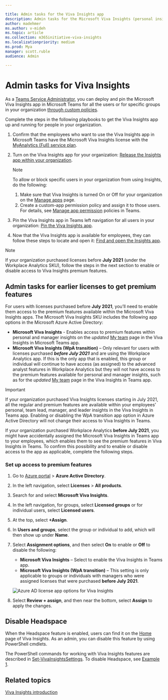 ```yaml
---

title: Admin tasks for the Viva Insights app
description: Admin tasks for the Microsoft Viva Insights (personal insights) app
author: madehmer
ms.author: v-mideh
ms.topic: article
ms.collection: m365initiative-viva-insights
ms.localizationpriority: medium 
ms.prod: Mya
manager: scott.ruble
audience: Admin

---
```


# Admin tasks for Viva Insights

As a [Teams Service Administrator](/microsoftteams/using-admin-roles#teams-roles-and-capabilities), you can deploy and pin the Microsoft Viva Insights app in Microsoft Teams for all the users or for specific groups in your organization [through custom policies](/microsoftteams/teams-app-setup-policies).

Complete the steps in the following playbooks to get the Viva Insights app up and running for people in your organization.

1. Confirm that the employees who want to use the Viva Insights app in Microsoft Teams have the Microsoft Viva Insights license with the [MyAnalytics (Full) service plan](../overview/plans-environments.md).
2. Turn on the Viva Insights app for your organization:
[Release the Insights app within your organization](https://download.microsoft.com/download/1/b/9/1b980a29-f166-4b72-8d8e-d1126f4028c7/Release-the-Insights-app.pdf).

   >[!Note]
   >To allow or block specific users in your organization from using Insights, do the following:
   >
   >1. Make sure that Viva Insights is turned On or Off for your organization on the [Manage apps](/microsoftteams/manage-apps) page.
   >2. Create a custom-app permission policy and assign it to those users. For details, see [Manage app permission](/microsoftteams/manage-apps) policies in Teams.

3. Pin the Viva Insights app in Teams left navigation for all users in your organization: [Pin the Viva Insights app](https://download.microsoft.com/download/5/d/f/5df6c702-58f2-4768-b8e5-26ffd2c78b80/Pin-the-Insights-app.pdf).
4. Now that the Viva Insights app is available for employees, they can follow these steps to locate and open it: [Find and open the Insights app](https://download.microsoft.com/download/c/a/6/ca665366-e059-4977-8175-04461af196c1/Find-and-open-the-Insights-app.pdf).

>[!Note]
>If your organization purchased licenses before **July 2021** (under the Workplace Analytics SKU), follow the steps in the next section to enable or disable access to Viva Insights premium features.

## Admin tasks for earlier licenses to get premium features

For users with licenses purchased before **July 2021**, you’ll need to enable them access to the premium features available within the Microsoft Viva Insights apps. The Microsoft Viva Insights SKU includes the following app options in the Microsoft Azure Active Directory:

* **Microsoft Viva Insights** - Enables access to premium features within personal and manager insights on the *updated* [My team](../../use/myteam.md) page in the Viva Insights in Microsoft Teams app.
* **Microsoft Viva Insights (WpA transition)** – Only relevant for users with licenses purchased **_before July 2021_** and are using the Workplace Analytics app. If this is the only app that is enabled, this group or individual will continue to have access (as assigned) to the advanced analyst features in Workplace Analytics but they will not have access to the premium features available for personal and manager insights, such as for the *updated* [My team](../../use/myteam.md) page in the Viva Insights in Teams app.

>[!Important]
>If your organization purchased Viva Insights licenses starting in July 2021, all the regular and premium features are available within your employees’ personal, team lead, manager, and leader insights in the Viva Insights in Teams app. Enabling or disabling the WpA transition app option in Azure Active Directory will not change their access to Viva Insights in Teams.

If your organization purchased Workplace Analytics **before July 2021**, you might have accidentally assigned the Microsoft Viva Insights in Teams app to your employees, which enables them to see the premium features in Viva Insights in Teams. To confirm this possibility and to enable or disable access to the app as applicable, complete the following steps.

### Set up access to premium features

1. Go to [Azure portal](https://portal.azure.com/) > **Azure Active Directory**.
2. In the left navigation, select **Licenses** > **All products**.
3. Search for and select **Microsoft Viva Insights**.
4. In the left navigation, for groups, select **Licensed groups** or for individual users, select **Licensed users**.
5. At the top, select **+Assign**.
6. In **Users and groups**, select the group or individual to add, which will then show up under **Name**.
7. Select **Assignment options**, and then select **On** to enable or **Off** to disable the following:

   * **Microsoft Viva Insights** – Select to enable the Viva Insights in Teams app.
   * **Microsoft Viva Insights (WpA transition)** – This setting is only applicable to groups or individuals with managers who were assigned licenses that were purchased **before July 2021**.

    ![Azure AD license app options for Viva Insights](../images/wpa/setup/wpa-transition-app-option.png)

8. Select **Review + assign**, and then near the bottom, select **Assign** to apply the changes.

## Disable Headspace

When the Headspace feature is enabled, users can find it on the [Home](viva-insights-home.md) page of Viva Insights. As an admin, you can disable this feature by using PowerShell cmdlets.

The PowerShell commands for working with Viva Insights features are described in [Set-VivaInsightsSettings](/powershell/module/exchange/set-vivainsightssettings). To disable Headspace, see [Example 1](/powershell/module/exchange/set-vivainsightssettings).

## Related topics

[Viva Insights introduction](viva-teams-app.md)
